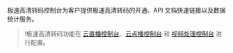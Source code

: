  极速高清转码控制台为客户提供极速高清转码的开通、API 文档快速链接以及数据统计服务。



>!极速高清转码功能在 [云直播控制台](https://console.cloud.tencent.com/live/config/transcode)、[云点播控制台](https://console.cloud.tencent.com/vod/video-process/template/tehd) 和 [视频处理控制台](https://console.cloud.tencent.com/mps) 进行配置。

 
